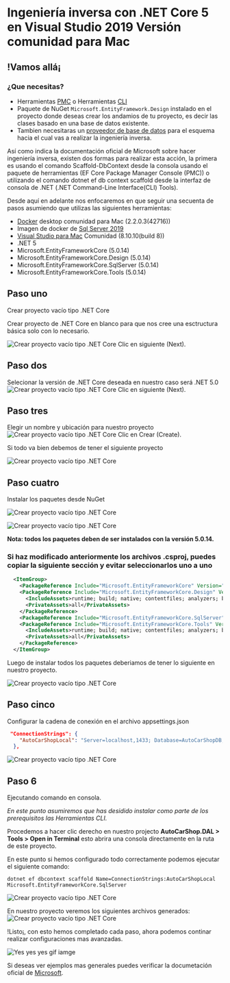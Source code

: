 # Ingeniería inversa con .NET Core 5 en Visual Studio 2019 Versión comunidad para Mac

## !Vamos allá¡

### ¿Que necesitas?

* Herramientas [PMC](https://docs.microsoft.com/en-us/ef/core/cli/powershell) o Herramientas [CLI](https://docs.microsoft.com/en-us/ef/core/cli/dotnet)
* Paquete de NuGet ```Microsoft.EntityFramework.Design``` instalado en el proyecto donde deseas crear los andamios de tu proyecto, es decir las clases basado en una base de datos existente.
* Tambien necesitaras un [proveedor de base de datos](https://docs.microsoft.com/en-us/ef/core/providers/?tabs=dotnet-core-cli) para el esquema hacia el cual vas a realizar la ingeniería inversa.

Así como indica la documentación oficial de Microsoft sobre hacer ingeniería inversa, existen dos formas para realizar esta acción,
la primera es usando el comando Scaffold-DbContext desde la consola usando el paquete de herramientas (EF Core Package Manager Console (PMC)) o utilizando
el comando dotnet ef db context scaffold desde la interfaz de consola de .NET (.NET Command-Line Interface(CLI) Tools).

Desde aquí en adelante nos enfocaremos en que seguir una secuenta de pasos asumiendo
que utilizas las siguientes herramientas:

* [Docker](https://docs.docker.com/desktop/mac/install/) desktop comunidad para Mac (2.2.0.3(42716))
* Imagen de docker de [Sql Server 2019](https://hub.docker.com/_/microsoft-mssql-server)
* [Visual Studio para Mac](https://visualstudio.microsoft.com/es/vs/mac/) Comunidad (8.10.10(build 8))
* .NET 5
* Microsoft.EntityFrameworkCore (5.0.14)
* Microsoft.EntityFrameworkCore.Design (5.0.14)
* Microsoft.EntityFrameworkCore.SqlServer (5.0.14)
* Microsoft.EntityFrameworkCore.Tools (5.0.14)

## Paso uno

Crear proyecto vacío tipo .NET Core

Crear proyecto de .NET Core en blanco para que nos cree una esctructura básica solo con lo necesario.

![Crear proyecto vacío tipo .NET Core](../First-step-create-empty-proyect.png)
Clic en siguiente (Next).

## Paso dos

Selecionar la versión de .NET Core deseada en nuestro caso será .NET 5.0
![Crear proyecto vacío tipo .NET Core](../Second-step-select-dotnet-framework-version.png)
Clic en siguiente (Next).

## Paso tres

Elegir un nombre y ubicación para nuestro proyecto
![Crear proyecto vacío tipo .NET Core](../Third-step-select-project-name-and-location.png)
Clic en Crear (Create).

Si todo va bien debemos de tener el siguiente proyecto

![Crear proyecto vacío tipo .NET Core](../Empty-proyect-structure.png)

## Paso cuatro

Instalar los paquetes desde NuGet

![Crear proyecto vacío tipo .NET Core](../Fourth-install-nuget-packages.png)

![Crear proyecto vacío tipo .NET Core](../Fourth-install-nuget-packages-marked-vesion.png)

**Nota: todos los paquetes deben de ser instalados con la versión 5.0.14.**

### Si haz modificado anteriormente los archivos .csproj, puedes copiar la siguiente sección y evitar seleccionarlos uno a uno

``` xml
  <ItemGroup>
    <PackageReference Include="Microsoft.EntityFrameworkCore" Version="5.0.14" />
    <PackageReference Include="Microsoft.EntityFrameworkCore.Design" Version="5.0.14">
      <IncludeAssets>runtime; build; native; contentfiles; analyzers; buildtransitive</IncludeAssets>
      <PrivateAssets>all</PrivateAssets>
    </PackageReference>
    <PackageReference Include="Microsoft.EntityFrameworkCore.SqlServer" Version="5.0.14" />
    <PackageReference Include="Microsoft.EntityFrameworkCore.Tools" Version="5.0.14">
      <IncludeAssets>runtime; build; native; contentfiles; analyzers; buildtransitive</IncludeAssets>
      <PrivateAssets>all</PrivateAssets>
    </PackageReference>
  </ItemGroup>
```

Luego de instalar todos los paquetes deberiamos de tener lo siguiente en nuestro proyecto.

![Crear proyecto vacío tipo .NET Core](../Empty-proyect-structure-nuget-installed.png)

## Paso cinco

Configurar la cadena de conexión en el archivo appsettings.json

``` json
 "ConnectionStrings": {
    "AutoCarShopLocal": "Server=localhost,1433; Database=AutoCarShopDB; User Id=sa; Password=test;"
  },
```

![Crear proyecto vacío tipo .NET Core](../appsettings-setup.png)

## Paso 6

Ejecutando comando en consola.

*En este punto asumiremos que has desidido instalar como parte de los prerequisitos las Herramientas CLI.*

Procedemos a hacer clic derecho en nuestro projecto **AutoCarShop.DAL > Tools > Open in Terminal** esto abrira una consola directamente en la ruta de este proyecto.

En este punto si hemos configurado todo correctamente podemos ejecutar el siguiente comando:

``` dotnet
dotnet ef dbcontext scaffold Name=ConnectionStrings:AutoCarShopLocal Microsoft.EntityFrameworkCore.SqlServer 
```

![Crear proyecto vacío tipo .NET Core](../Terminal-execute-commands.png)

En nuestro proyecto veremos los siguientes archivos generados:
![Crear proyecto vacío tipo .NET Core](../Generate-classes.png)

!Listo¡, con esto hemos completado cada paso, ahora podemos continar realizar configuraciones mas avanzadas.

![Yes yes yes gif iamge](https://c.tenor.com/C2JYjWN0kHcAAAAS/yes-daniel-bryan.gif)

Si deseas ver ejemplos mas generales puedes verificar la documetación oficial de [Microsoft](https://docs.microsoft.com/en-us/ef/core/managing-schemas/scaffolding?tabs=dotnet-core-cli).
